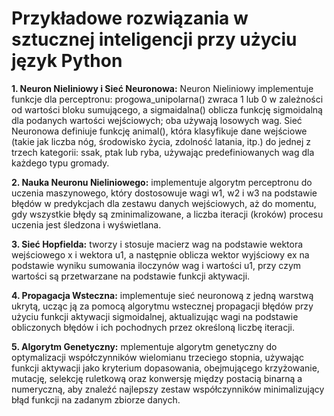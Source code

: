 # Przykładowe rozwiązania w sztucznej inteligencji przy użyciu język Python
**1. Neuron Nieliniowy i Sieć Neuronowa:** Neuron Nieliniowy implementuje funkcje dla perceptronu: progowa_unipolarna() zwraca 1 lub 0 w zależności od wartości bloku sumującego, a sigmaidalna() oblicza funkcję sigmoidalną dla podanych wartości wejściowych; oba używają losowych wag. 
Sieć Neuronowa definiuje funkcję animal(), która klasyfikuje dane wejściowe (takie jak liczba nóg, środowisko życia, zdolność latania, itp.) do jednej z trzech kategorii: ssak, ptak lub ryba, używając predefiniowanych wag dla każdego typu gromady.

**2. Nauka Neuronu Nieliniowego:** implementuje algorytm perceptronu do uczenia maszynowego, który dostosowuje wagi w1, w2 i w3 na podstawie błędów w predykcjach dla zestawu danych wejściowych, aż do momentu, gdy wszystkie błędy są zminimalizowane, a liczba iteracji (kroków) procesu uczenia jest śledzona i wyświetlana.

**3. Sieć Hopfielda:** tworzy i stosuje macierz wag na podstawie wektora wejściowego x i wektora u1, a następnie oblicza wektor wyjściowy ex na podstawie wyniku sumowania iloczynów wag i wartości u1, przy czym wartości są przetwarzane na podstawie funkcji aktywacji.

**4. Propagacja Wsteczna:** implementuje sieć neuronową z jedną warstwą ukrytą, ucząc ją za pomocą algorytmu wstecznej propagacji błędów przy użyciu funkcji aktywacji sigmoidalnej, aktualizując wagi na podstawie obliczonych błędów i ich pochodnych przez określoną liczbę iteracji.

**5. Algorytm Genetyczny:** mplementuje algorytm genetyczny do optymalizacji współczynników wielomianu trzeciego stopnia, używając funkcji aktywacji jako kryterium dopasowania, obejmującego krzyżowanie, mutację, selekcję ruletkową oraz konwersję między postacią binarną a numeryczną, aby znaleźć najlepszy zestaw współczynników minimalizujący błąd funkcji na zadanym zbiorze danych.